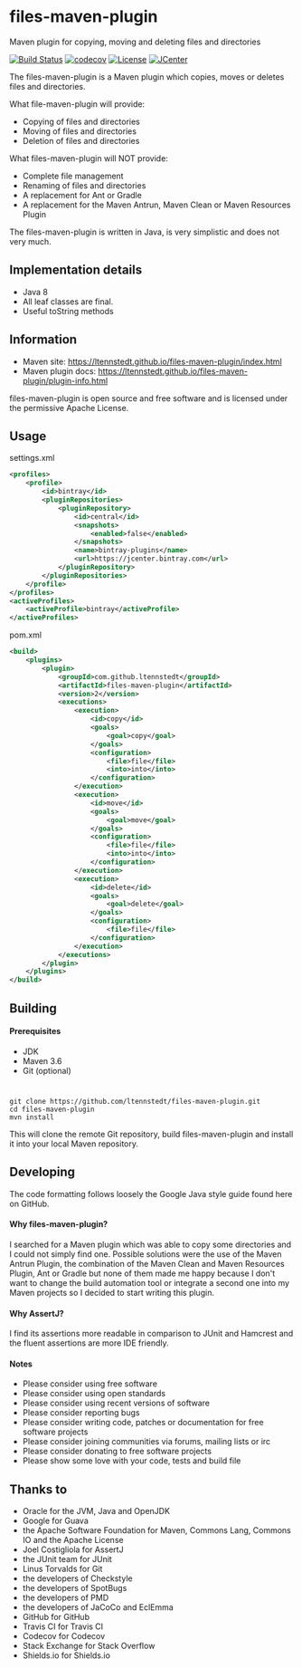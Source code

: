 # files-maven-plugin
Maven plugin for copying, moving and deleting files and directories

[![Build Status](https://travis-ci.org/ltennstedt/files-maven-plugin.svg?branch=master)](https://travis-ci.org/ltennstedt/files-maven-plugin)
[![codecov](https://codecov.io/gh/ltennstedt/files-maven-plugin/branch/master/graph/badge.svg)](https://codecov.io/gh/ltennstedt/files-maven-plugin)
[![License](https://img.shields.io/badge/license-Apache%20License%202.0-blue.svg)](http://shields.io)
[![JCenter](https://img.shields.io/badge/jcenter-2-green.svg)](http://shields.io)

The files-maven-plugin is a Maven plugin which copies, moves or deletes files and directories.

What file-maven-plugin will provide:
* Copying of files and directories
* Moving of files and directories
* Deletion of files and directories

What files-maven-plugin will NOT provide:
* Complete file management
* Renaming of files and directories
* A replacement for Ant or Gradle
* A replacement for the Maven Antrun, Maven Clean or Maven Resources Plugin

The files-maven-plugin is written in Java, is very simplistic and does not very much.

## Implementation details
* Java 8
* All leaf classes are final.
* Useful toString methods

## Information
* Maven site: https://ltennstedt.github.io/files-maven-plugin/index.html
* Maven plugin docs: https://ltennstedt.github.io/files-maven-plugin/plugin-info.html

files-maven-plugin is open source and free software and is licensed under the permissive Apache License.

## Usage

settings.xml
```xml
<profiles>
    <profile>
        <id>bintray</id>
        <pluginRepositories>
            <pluginRepository>
                <id>central</id>
                <snapshots>
                    <enabled>false</enabled>
                </snapshots>
                <name>bintray-plugins</name>
                <url>https://jcenter.bintray.com</url>
            </pluginRepository>
        </pluginRepositories>
    </profile>
</profiles>
<activeProfiles>
    <activeProfile>bintray</activeProfile>
</activeProfiles>
```

pom.xml
```xml
<build>
    <plugins>
        <plugin>
            <groupId>com.github.ltennstedt</groupId>
            <artifactId>files-maven-plugin</artifactId>
            <version>2</version>
            <executions>
                <execution>
                    <id>copy</id>
                    <goals>
                        <goal>copy</goal>
                    </goals>
                    <configuration>
                        <file>file</file>
                        <into>into</into>
                    </configuration>
                </execution>
                <execution>
                    <id>move</id>
                    <goals>
                        <goal>move</goal>
                    </goals>
                    <configuration>
                        <file>file</file>
                        <into>into</into>
                    </configuration>
                </execution>
                <execution>
                    <id>delete</id>
                    <goals>
                        <goal>delete</goal>
                    </goals>
                    <configuration>
                        <file>file</file>
                    </configuration>
                </execution>
            </executions>
        </plugin>
    </plugins>
</build>

```

## Building

#### Prerequisites
* JDK
* Maven 3.6
* Git (optional)
#
    git clone https://github.com/ltennstedt/files-maven-plugin.git
    cd files-maven-plugin
    mvn install

This will clone the remote Git repository, build files-maven-plugin and install it into your local Maven repository.

## Developing
The code formatting follows loosely the Google Java style guide found here on GitHub.    

#### Why files-maven-plugin?
I searched for a Maven plugin which was able to copy some directories and I could not simply find one. Possible 
solutions were the use of the Maven Antrun Plugin, the combination of the Maven Clean and Maven Resources Plugin, 
Ant or Gradle but none of them made me happy because I don't want to change the build automation tool or 
integrate a second one into my Maven projects so I decided to start writing this plugin.

#### Why AssertJ?
I find its assertions more readable in comparison to JUnit and Hamcrest and the fluent assertions are more IDE 
friendly.

#### Notes
* Please consider using free software
* Please consider using open standards
* Please consider using recent versions of software
* Please consider reporting bugs
* Please consider writing code, patches or documentation for free software projects
* Please consider joining communities via forums, mailing lists or irc
* Please consider donating to free software projects
* Please show some love with your code, tests and build file 

## Thanks to
* Oracle for the JVM, Java and OpenJDK
* Google for Guava
* the Apache Software Foundation for Maven, Commons Lang, Commons IO and the Apache License
* Joel Costigliola for AssertJ
* the JUnit team for JUnit
* Linus Torvalds for Git
* the developers of Checkstyle
* the developers of SpotBugs
* the developers of PMD
* the developers of JaCoCo and EclEmma
* GitHub for GitHub
* Travis CI for Travis CI
* Codecov for Codecov
* Stack Exchange for Stack Overflow
* Shields.io for Shields.io
